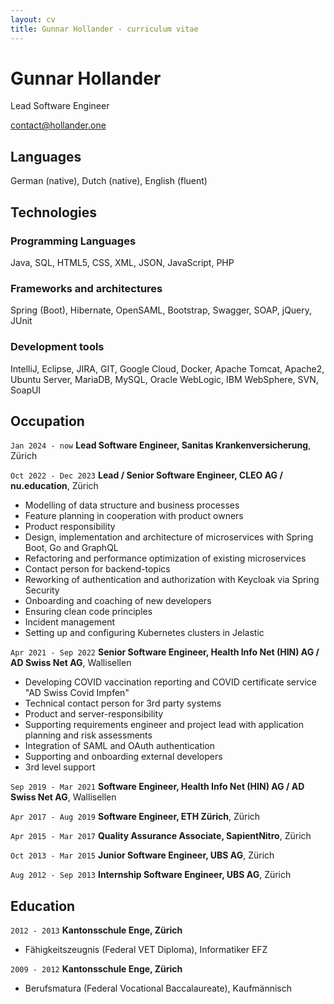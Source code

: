 ```yaml
---
layout: cv
title: Gunnar Hollander - curriculum vitae
---
```

# Gunnar Hollander
Lead Software Engineer

<div id="webaddress">
<a href="mailto:contact@hollander.one">contact@hollander.one</a>
</div>


## Languages
German (native), Dutch (native), English (fluent)


## Technologies

### Programming Languages
Java, SQL, HTML5, CSS, XML, JSON, JavaScript, PHP

### Frameworks and architectures
Spring (Boot), Hibernate, OpenSAML, Bootstrap, Swagger, SOAP, jQuery, JUnit

### Development tools
IntelliJ, Eclipse, JIRA, GIT, Google Cloud, Docker, Apache Tomcat, Apache2, Ubuntu Server, MariaDB, MySQL, Oracle WebLogic, IBM WebSphere, SVN, SoapUI


## Occupation

`Jan 2024 - now`
__Lead Software Engineer, Sanitas Krankenversicherung__, Zürich

`Oct 2022 - Dec 2023`
__Lead / Senior Software Engineer, CLEO AG / nu.education__, Zürich

- Modelling of data structure and business processes
- Feature planning in cooperation with product owners
- Product responsibility
- Design, implementation and architecture of microservices with Spring Boot, Go and GraphQL
- Refactoring and performance optimization of existing microservices
- Contact person for backend-topics
- Reworking of authentication and authorization with Keycloak via Spring Security
- Onboarding and coaching of new developers
- Ensuring clean code principles
- Incident management
- Setting up and configuring Kubernetes clusters in Jelastic

`Apr 2021 - Sep 2022`
__Senior Software Engineer, Health Info Net (HIN) AG / AD Swiss Net AG__, Wallisellen

- Developing COVID vaccination reporting and COVID certificate service "AD Swiss Covid Impfen"
- Technical contact person for 3rd party systems
- Product and server-responsibility
- Supporting requirements engineer and project lead with application planning and risk assessments
- Integration of SAML and OAuth authentication
- Supporting and onboarding external developers
- 3rd level support

`Sep 2019 - Mar 2021`
__Software Engineer, Health Info Net (HIN) AG / AD Swiss Net AG__, Wallisellen

`Apr 2017 - Aug 2019`
__Software Engineer, ETH Zürich__, Zürich

`Apr 2015 - Mar 2017`
__Quality Assurance Associate, SapientNitro__, Zürich

`Oct 2013 - Mar 2015`
__Junior Software Engineer, UBS AG__, Zürich

`Aug 2012 - Sep 2013`
__Internship Software Engineer, UBS AG__, Zürich


## Education

`2012 - 2013`
__Kantonsschule Enge, Zürich__

- Fähigkeitszeugnis (Federal VET Diploma), Informatiker EFZ

`2009 - 2012`
__Kantonsschule Enge, Zürich__

- Berufsmatura (Federal Vocational Baccalaureate), Kaufmännisch



<!-- ### Footer

Last updated: June 2024 -->


